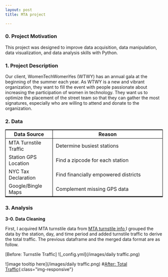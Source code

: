 ```yaml
---
layout: post
title: MTA project

---
```


### 0. Project Motivation

This project was designed to improve data acquisition, data manipulation, data visualization, and data analysis skills with Python.



### 1. Project Description

Our client, WomenTechWomenYes (WTWY) has an annual gala at the beginning of the summer each year. As WTWY is a new and vibrant organization, they want to fill the event with people passionate about increasing the participation of women in technology. They want us to optimize the placement of the street team so that they can gather the most signatures, especially who are willing to attend and donate to the organization.



### 2. Data

<style type="text/css">
  table {
    margin-left: 0;
    margin-bottom: 24px;
    border-spacing: 0;
    border-bottom: 2px solid black;
    border-top: 2px solid black;
}
table th {
    padding: 3px 10px;
    background-color: white;
    border-top: none;
    border-left: 1px solid black;
    border-right: 1px solid black;
    border-bottom: 1px solid black;
}
table td {
    padding: 3px 10px;
    border-top: none;
    border-left: 1px solid black;
    border-bottom: none;
    border-right: 1px solid black;
}
</style>


<table>
<colgroup>
<col width="30%" />
<col width="70%" />
</colgroup>
<thead>
<tr class="header">
  <th><b>Data Source</b></th>
  <th><b>Reason</b></th>
</tr>
</thead>
<tbody>
<tr>
<td markdown="span">MTA Turnstile Traffic</td>
<td markdown="span">Determine busiest stations</td>
</tr>
  
<tr>
<td markdown="span">Station GPS Location</td>
<td markdown="span">Find a zipcode for each station</td>
</tr>
 
<tr>
<td markdown="span">NYC Tax Declaration</td>
<td markdown="span">Find financially empowered districts</td>
</tr>

<tr>
<td markdown="span">Google/Bingle Maps</td>
<td markdown="span">Complement missing GPS data</td>
</tr>

</tbody>
</table>


### 3. Analysis

<b>3-0. Data Cleaning</b>

First, I acquired MTA turnstile data from <a href="http://web.mta.info/developers/turnstile.html"> MTA turnstile info </a>
I grouped the data by the station, day, and time period and added turnstile traffic to derive the total traffic. The previous dataframe and the merged data format are as follow. 

[Before: Turnstile Traffic]
![_config.yml](/images/daily traffic.png)


![image tooltip here](/images/daily traffic.png)
#[After: Total Traffic](/images/image.jpgimage.jpg){:class="img-responsive"}



<img daily traffic>
